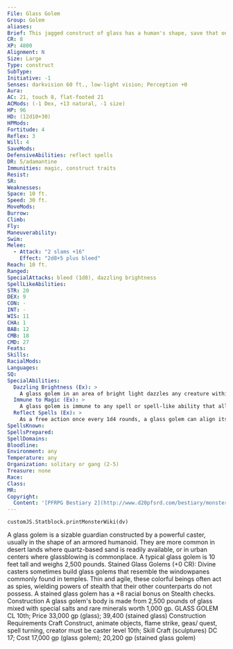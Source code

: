 ```yaml
---
File: Glass Golem
Group: Golem
aliases: 
Brief: This jagged construct of glass has a human's shape, save that one arm ends in a jagged hammer and another in a spike of glass.
CR: 8
XP: 4800
Alignment: N
Size: Large
Type: construct
SubType: 
Initiative: -1
Senses: darkvision 60 ft., low-light vision; Perception +0
Aura: 
AC: 21, touch 8, flat-footed 21
ACMods: (-1 Dex, +13 natural, -1 size)
HP: 96
HD: (12d10+30)
HPMods: 
Fortitude: 4
Reflex: 3
Will: 4
SaveMods: 
DefensiveAbilities: reflect spells
DR: 5/adamantine
Immunities: magic, construct traits
Resist: 
SR: 
Weaknesses: 
Space: 10 ft.
Speed: 30 ft.
MoveMods: 
Burrow: 
Climb: 
Fly: 
Maneuverability: 
Swim: 
Melee: 
  - Attack: "2 slams +16"
    Effect: "2d8+5 plus bleed"
Reach: 10 ft.
Ranged: 
SpecialAttacks: bleed (1d8), dazzling brightness
SpellLikeAbilities: 
STR: 20
DEX: 9
CON: -
INT: -
WIS: 11
CHA: 1
BAB: 12
CMB: 18
CMD: 27
Feats: 
Skills: 
RacialMods: 
Languages: 
SQ: 
SpecialAbilities:
  Dazzling Brightness (Ex): >
    A glass golem in an area of bright light dazzles any creature within 30 feet that sees it for 1 round (Fortitude DC 16 negates). Once a creature makes its save against this ability, it is immune to that golem's brightness for 24 hours. The DC is Constitution-based.
  Immune to Magic (Ex): >
    A glass golem is immune to any spell or spell-like ability that allows spell resistance. In addition, certain spells and effects function differently against a glass golem, as noted below.  • A shatter spell damages a glass golem as if it were a crystalline creature.  • A keen edge spell affects all of a glass golem's slam attacks as if they were slashing weapons.  • A magical attack that deals cold damage slows a glass golem (as the slow spell) for 3 rounds (no saving throw).  • A magical attack that deals fire damage ends any slow effect on the golem and heals 1 point of damage for each 3 points of damage the attack would otherwise deal. If the amount of healing would cause the golem to exceed its full normal hit points, it gains any excess as temporary hit points. A glass golem gets no saving throw against fire effects.
  Reflect Spells (Ex): >
    As a free action once every 1d4 rounds, a glass golem can align its internal structure to enhance its resistance to magic for 1 round. During this time, the golem reflects spells (even spells that function differently against the golem as described in its immune to magic ability) as if under the effect of a spell turning spell.
SpellsKnown: 
SpellsPrepared: 
SpellDomains: 
Bloodline: 
Environment: any
Temperature: any
Organization: solitary or gang (2-5)
Treasure: none
Race: 
Class: 
MR: 
Copyright:
  Content: '[PFRPG Bestiary 2](http://www.d20pfsrd.com/bestiary/monster-listings/constructs/golem/glass-golem)'
---
```

```dataviewjs
customJS.Statblock.printMonsterWiki(dv)
```
A glass golem is a sizable guardian constructed by a powerful caster, usually in the shape of an armored humanoid. They are more common in desert lands where quartz-based sand is readily available, or in urban centers where glassblowing is commonplace.  A typical glass golem is 10 feet tall and weighs 2,500 pounds.  Stained Glass Golems (+0 CR): Divine casters sometimes build glass golems that resemble the windowpanes commonly found in temples. Thin and agile, these colorful beings often act as spies, wielding powers of stealth that their other counterparts do not possess. A stained glass golem has a +8 racial bonus on Stealth checks.  Construction  A glass golem's body is made from 2,500 pounds of glass mixed with special salts and rare minerals worth 1,000 gp.  GLASS GOLEM  CL 10th; Price 33,000 gp (glass); 39,400 (stained glass)  Construction  Requirements Craft Construct, animate objects, flame strike, geas/ quest, spell turning, creator must be caster level 10th; Skill Craft (sculptures) DC 17; Cost 17,000 gp (glass golem); 20,200 gp (stained glass golem)
